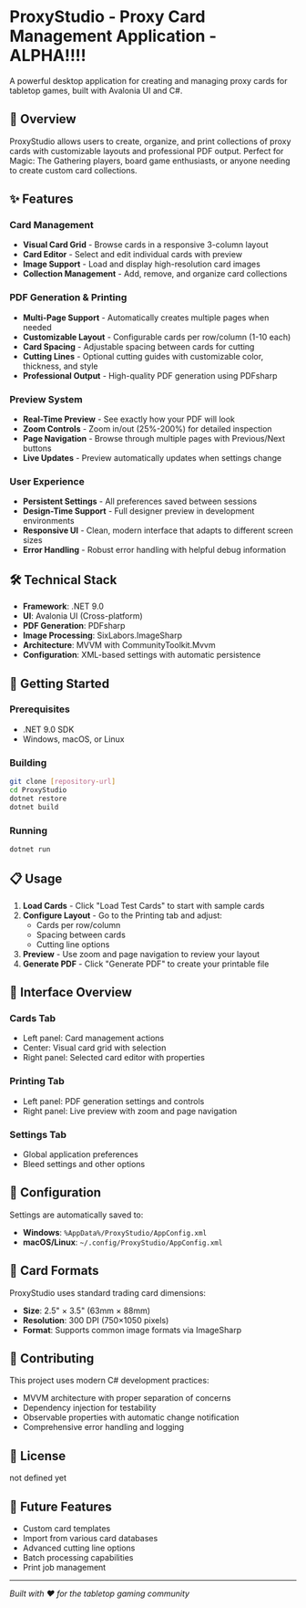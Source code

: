 ﻿# ProxyStudio - Proxy Card Management Application - ALPHA!!!!

A powerful desktop application for creating and managing proxy cards for tabletop games, built with Avalonia UI and C#.

## 🎯 Overview

ProxyStudio allows users to create, organize, and print collections of proxy cards with customizable layouts and professional PDF output. Perfect for Magic: The Gathering players, board game enthusiasts, or anyone needing to create custom card collections.

## ✨ Features

### Card Management
- **Visual Card Grid** - Browse cards in a responsive 3-column layout
- **Card Editor** - Select and edit individual cards with preview
- **Image Support** - Load and display high-resolution card images
- **Collection Management** - Add, remove, and organize card collections

### PDF Generation & Printing
- **Multi-Page Support** - Automatically creates multiple pages when needed
- **Customizable Layout** - Configurable cards per row/column (1-10 each)
- **Card Spacing** - Adjustable spacing between cards for cutting
- **Cutting Lines** - Optional cutting guides with customizable color, thickness, and style
- **Professional Output** - High-quality PDF generation using PDFsharp

### Preview System
- **Real-Time Preview** - See exactly how your PDF will look
- **Zoom Controls** - Zoom in/out (25%-200%) for detailed inspection
- **Page Navigation** - Browse through multiple pages with Previous/Next buttons
- **Live Updates** - Preview automatically updates when settings change

### User Experience
- **Persistent Settings** - All preferences saved between sessions
- **Design-Time Support** - Full designer preview in development environments
- **Responsive UI** - Clean, modern interface that adapts to different screen sizes
- **Error Handling** - Robust error handling with helpful debug information

## 🛠 Technical Stack

- **Framework**: .NET 9.0
- **UI**: Avalonia UI (Cross-platform)
- **PDF Generation**: PDFsharp
- **Image Processing**: SixLabors.ImageSharp
- **Architecture**: MVVM with CommunityToolkit.Mvvm
- **Configuration**: XML-based settings with automatic persistence

## 🚀 Getting Started

### Prerequisites
- .NET 9.0 SDK
- Windows, macOS, or Linux

### Building
```bash
git clone [repository-url]
cd ProxyStudio
dotnet restore
dotnet build
```

### Running
```bash
dotnet run
```

## 📋 Usage

1. **Load Cards** - Click "Load Test Cards" to start with sample cards
2. **Configure Layout** - Go to the Printing tab and adjust:
    - Cards per row/column
    - Spacing between cards
    - Cutting line options
3. **Preview** - Use zoom and page navigation to review your layout
4. **Generate PDF** - Click "Generate PDF" to create your printable file

## 🎨 Interface Overview

### Cards Tab
- Left panel: Card management actions
- Center: Visual card grid with selection
- Right panel: Selected card editor with properties

### Printing Tab
- Left panel: PDF generation settings and controls
- Right panel: Live preview with zoom and page navigation

### Settings Tab
- Global application preferences
- Bleed settings and other options

## 🔧 Configuration

Settings are automatically saved to:
- **Windows**: `%AppData%/ProxyStudio/AppConfig.xml`
- **macOS/Linux**: `~/.config/ProxyStudio/AppConfig.xml`

## 📖 Card Formats

ProxyStudio uses standard trading card dimensions:
- **Size**: 2.5" × 3.5" (63mm × 88mm)
- **Resolution**: 300 DPI (750×1050 pixels)
- **Format**: Supports common image formats via ImageSharp

## 🤝 Contributing

This project uses modern C# development practices:
- MVVM architecture with proper separation of concerns
- Dependency injection for testability
- Observable properties with automatic change notification
- Comprehensive error handling and logging

## 📄 License

not defined yet

## 🔮 Future Features

- Custom card templates
- Import from various card databases
- Advanced cutting line options
- Batch processing capabilities
- Print job management

---

*Built with ❤️ for the tabletop gaming community*
